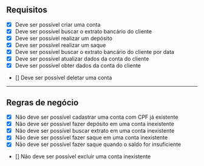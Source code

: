 ## Requisitos

- [x] Deve ser possível criar uma conta
- [x] Deve ser possível buscar o extrato bancário do cliente
- [x] Deve ser possível realizar um depósito
- [x] Deve ser possível realizar um saque
- [x] Deve ser possível buscar o extrato bancário do cliente por data
- [x] Deve ser possível atualizar dados da conta do cliente
- [x] Deve ser possível obter dados da conta do cliente
- [] Deve ser possível deletar uma conta

---

## Regras de negócio

- [x] Não deve ser possível cadastrar uma conta com CPF já existente
- [x] Não deve ser possível fazer depósito em uma conta inexistente
- [x] Não deve ser possível buscar extrato em uma conta inexistente
- [x] Não deve ser possível fazer saque em uma conta inexistente
- [x] Não deve ser possível fazer saque quando o saldo for insuficiente
- [] Não deve ser possível excluir uma conta inexistente
